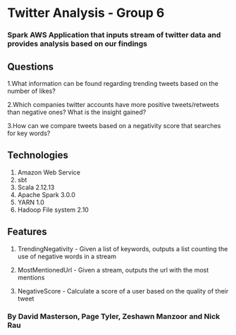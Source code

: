 # Twitter Analysis - Group 6

### Spark AWS Application that inputs stream of twitter data and provides analysis based on our findings
 
## Questions
1.What information can be found regarding trending tweets based on the number of likes?

2.Which companies twitter accounts have more positive tweets/retweets than negative ones? What is the insight gained?

3.How can we compare tweets based on a negativity score that searches for key words?

## Technologies 
1. Amazon Web Service 
2. sbt 
3. Scala 2.12.13
4. Apache Spark 3.0.0  
5. YARN 1.0
6. Hadoop File system 2.10

## Features
1. TrendingNegativity - Given a list of keywords, outputs a list counting the use of negative words in a stream

2. MostMentionedUrl - Given a stream, outputs the url with the most mentions

3. NegativeScore - Calculate a score of a user based on the quality of their tweet


###  By David Masterson, Page Tyler, Zeshawn Manzoor and Nick Rau 
